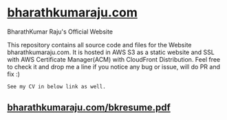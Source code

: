 # [bharathkumaraju.com](https://bharathkumaraju.com)
BharathKumar Raju's Official Website

This repository contains all source code and files for the Website bharathkumaraju.com.
It is hosted in AWS S3 as a static website and SSL with AWS Certificate Manager(ACM) with CloudFront Distribution.
Feel free to check it and drop me a line if you notice any bug or issue, will do PR and fix :) 
```
See my CV in below link as well.
```
## [bharathkumaraju.com/bkresume.pdf](https://bharathkumaraju.com/bkresume.pdf)
